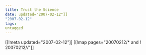 ```yaml
---
title: Trust the Science
date: updated="2007-02-12"]]
"2007-02-12"
tags:
untagged
---
```

[[!meta updated="2007-02-12"]]
[[!map pages="20070212/* and ! 20070212/*/*"]]
